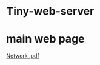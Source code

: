 # Tiny-web-server
# main web page
[Network .pdf](https://github.com/user-attachments/files/16934615/Network.pdf)
